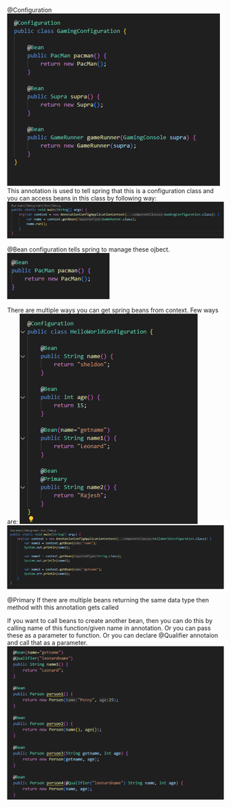 @Configuration 
![alt text](image-1.png)
This annotation is used to tell spring that this is a configuration class and you can access beans in this class by following way:
![alt text](image.png)

@Bean configuration tells spring to manage these ojbect.
![alt text](image-2.png)

There are multiple ways you can get spring beans from context. Few ways are:
![alt text](image-3.png)
![alt text](image-4.png)

@Primary
If there are multiple beans returning the same data type then method with this annotation gets called

If you want to call beans to create another bean, then you can do this by calling name of this function/given name in annotation. Or you can pass these as a parameter to function.
Or you can declare @Qualifier annotaion and call that as a parameter.
![alt text](image-5.png)